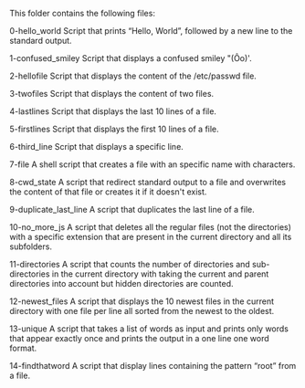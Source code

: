 This folder contains the following files:

0-hello_world
Script that prints “Hello, World”, followed by a new line to the standard output.

1-confused_smiley
Script that displays a confused smiley "(Ôo)'.

2-hellofile 
Script that displays the content of the /etc/passwd file.

3-twofiles 
Script that displays the content of two files.

4-lastlines 
Script that displays the last 10 lines of a file.

5-firstlines 
Script that displays the first 10 lines of a file.

6-third_line 
Script that displays a specific line.

7-file 
A shell script that creates a file with an specific name with characters.

8-cwd_state 
A script that redirect standard output to a file and overwrites the content of that file or creates it if it doesn't exist.

9-duplicate_last_line 
A script that duplicates the last line of a file.

10-no_more_js 
A script that deletes all the regular files (not the directories) with a specific extension that are present in the current directory and all its subfolders.

11-directories 
A script that counts the number of directories and sub-directories in the current directory with taking the current and parent directories into account but hidden directories are counted.

12-newest_files 
A script that displays the 10 newest files in the current directory with one file per line all sorted from the newest to the oldest.

13-unique 
A script that takes a list of words as input and prints only words that appear exactly once and prints the output in a one line one word format.

14-findthatword 
A script that display lines containing the pattern “root” from a file.

